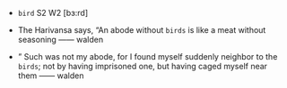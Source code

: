 - `bird` S2 W2 [bɜ:rd]



-  The Harivansa says, “An abode without `birds` is like a meat without seasoning —— walden

- ” Such was not my abode, for I found myself suddenly neighbor to the `birds`; not by having imprisoned one, but having caged myself near them —— walden